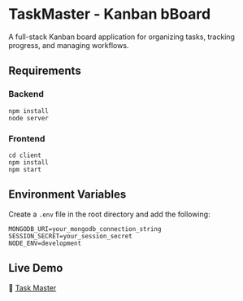 <h1> TaskMaster - Kanban bBoard</h1>

<p>A full-stack Kanban board application for organizing tasks, tracking progress, and managing workflows.</p>



<h2> Requirements</h2>

<h3>Backend</h3>
<pre><code>npm install
node server</code></pre>

<h3>Frontend</h3>
<pre><code>cd client
npm install
npm start</code></pre>



<h2> Environment Variables</h2>

<p>Create a <code>.env</code> file in the root directory and add the following:</p>

<pre><code>MONGODB_URI=your_mongodb_connection_string
SESSION_SECRET=your_session_secret
NODE_ENV=development</code></pre>



<h2> Live Demo</h2>

<p>🔗 <a href="https://taskmaster-wsf0.onrender.com/">Task Master</a></p>



